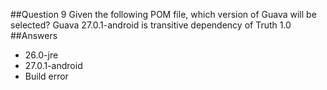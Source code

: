 ##Question 9
Given the following POM file, which version of Guava will be selected? Guava 27.0.1-android is transitive dependency of Truth 1.0
##Answers
* 26.0-jre 
* 27.0.1-android
* Build error
